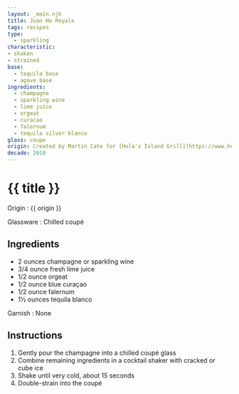 ```yaml
---
layout: _main.njk
title: Juan Ho Royale
tags: recipes
type:
  - sparkling
characteristic:
- shaken
- strained
base:
  - tequila base
  - agave base
ingredients:
  - champagne
  - sparkling wine
  - lime juice
  - orgeat
  - curacao
  - falernum
  - tequila silver blanco
glass: coupe
origin: Created by Martin Cate for [Hula's Island Grill](https://www.hulastiki.com/) in Santa Cruz. The drink was originally named The Steamer after Santa Cruz surf spot Steamer Lane.
decade: 2010
---
```

<!-- markdownlint-disable MD025 -->
# {{ title }}
<!-- markdownlint-disable MD025 -->

Origin
  : {{ origin }}

Glassware
  : Chilled coupé

## Ingredients

* 2 ounces champagne or sparkling wine
* 3/4 ounce fresh lime juice
* 1/2 ounce orgeat
* 1/2 ounce blue curaçao
* 1/2 ounce falernum
* 1&frac12; ounces tequila blanco

Garnish
  : None

## Instructions

1. Gently pour the champagne into a chilled coupé glass
2. Combine remaining ingredients in a cocktail shaker with cracked or cube ice
3. Shake until very cold, about 15 seconds
4. Double-strain into the coupé
